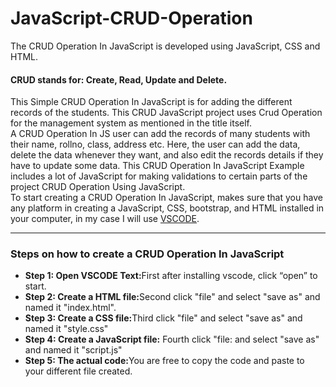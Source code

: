 # JavaScript-CRUD-Operation
The CRUD Operation In JavaScript is developed using JavaScript, CSS and HTML.<br>
####  CRUD stands for: Create, Read, Update and Delete.<br>
This Simple CRUD Operation In JavaScript is for adding the different records of the students. This CRUD JavaScript project uses Crud Operation for the management system as mentioned in the title itself.<br>
A CRUD Operation In JS user can add the records of many students with their name, rollno, class, address etc. Here, the user can add the data, delete the data whenever they want, and also edit the records details if they have to update some data. This CRUD Operation In JavaScript Example includes a lot of JavaScript for making validations to certain parts of the project CRUD Operation Using JavaScript.<br>
To start creating a CRUD Operation In JavaScript, makes sure that you have any platform in creating a JavaScript, CSS,  bootstrap, and HTML installed in your computer, in my case I will use <a href="https://code.visualstudio.com/download">VSCODE</a>.<hr>

###  Steps on how to create a CRUD Operation In JavaScript<br>
<ul>
	<li><b> Step 1: Open VSCODE Text:</b>First after installing vscode, click “open” to start.</li>
	<li><b> Step 2: Create a HTML file:</b>Second click "file" and select "save as" and named it "index.html".</li>
	<li><b> Step 3: Create a CSS file:</b>Third click "file" and select "save as" and named it "style.css"</li>
	<li><b> Step 4: Create a JavaScript file:</b> Fourth click "file: and select "save as" and named it "script.js"</li>
	<li><b> Step 5: The actual code:</b>You are free to copy the code  and paste to your different file created.</li>
</ul>
 
